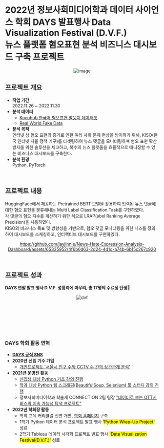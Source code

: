 # 2022년 정보사회미디어학과 데이터 사이언스 학회 DAYS 발표행사 Data Visualization Festival (D.V.F.) <br> 뉴스 플랫폼 혐오표현 분석 비즈니스 대시보드 구축 프로젝트

<div align="center">
  
![image](https://github.com/jayjinnie/News-Hate-Expression-Analysis-Dashboard/assets/65335952/7df045b1-0c2d-48f6-b223-3debd2d93a4c)
</div>

## 프로젝트 개요
* **작업 기간**<br>
  2022.11.26 ~ 2022.11.30
* **분석 데이터** <br>
  * <a href="https://github.com/kocohub/korean-hate-speech">Kocohub 한국어 혐오표현 말뭉치 데이터셋</a>
  * <a href="https://data.world/markbradbourne/rwfd-real-world-fake-data/workspace/file?filename=SocialMedia.csv">Real World Fake Data</a>
* **분석 목적** <br>
  인터넷 상 혐오 표현의 증가로 인한 여러 사회 문제 현상을 방지하기 위해, KISO(한국 인터넷 자율 정책 기구)를 타겟팅하여 뉴스 댓글을 모니터링하며 혐오 표현 확산 방지를 위한 솔루션을 제고하고, 복수의 뉴스 플랫폼을 효율적으로 매니징할 수 있는 비즈니스 대시보드를 구축한다.
* **분석 환경** <br>
  Python, PyTorch

<br>

## 프로젝트 내용
HuggingFace에서 제공하는 Pretrained BERT 모델을 활용하여 입력된 뉴스 댓글에 대한 혐오 표현을 분류해내는 Multi Label Classification Task를 구현하였다. <br> 각 댓글의 혐오 지수를 계산하기 위한 식으로 LRAP(abel Ranking Average Precision)을 사용하였다. <br> KISO의 비즈니스 목표 및 방향성을 기반으로, 혐오 댓글 모니터링을 위한 니즈를 정의하여 대시보드를 스케칭하고, 인터랙티브 대시보드를 구현하였다.
<div align="center">
  
https://github.com/jayjinnie/News-Hate-Expression-Analysis-Dashboard/assets/65335952/4f6b6d63-2d24-4d1d-a74b-6b15c267c920
</div>

<br>

## 프로젝트 성과
**DAYS 연말 발표 행사 D.V.F. 성황리에 마무리, 총 17명의 수료생 탄생🎉**
<div align="center">

![dvf](https://github.com/jayjinnie/News-Hate-Expression-Analysis-Dashboard/assets/65335952/ce1e03f3-4847-4a93-ade3-f0b98d5566e4)
</div>

<br><br><br>
---
### DAYS 학회 활동 연혁
* **<a href="https://www.instagram.com/_hy_days/">DAYS 공식 SNS</a>**
* **2020년 신입 기수 가입**
  * <a href="https://youtu.be/fTc69YlWqmI?si=sKY9BZS6pUSxPm8Q&t=38">개인프로젝트 '서울시 인구 수와 CCTV 수 간의 상관관계 분석'</a>
* **2021년 운영진 활동**
  * <a href="https://youtu.be/Zs4oLQVqBdQ?si=ES1AYjrdyE09QzcV">신입생 대상 Python 기초 강의 진행</a>
  * <a href="https://youtu.be/h5iMyrcT7ho?si=Uo0rBLmth42z5dIZ">학과 대상 Python 웹 스크래핑(BeautifulSoup, Selenium) 툴 스터디 강의 진행</a>
  * 정보사회미디어학과 학술제 CONNECTION 2팀 팀장 <a href="https://youtu.be/RRvyVsyt1Ro?si=XAJ_0FAF0ZsDTBHr">"데이터로 보는 OTT서비스의 지속 가능성 탐색 프로젝트"<a>
* **2022년 학회장 활동**
  * 학회 교육 커리큘럼 전면 개편, <a href="https://days-hanyang-erica.netlify.app/">학회 홈페이지</a> 구축
  * 1학기 Python 데이터 분석 프로젝트 발표 행사 <mark>'Python Wrap-Up Project'</mark> 성료
  * 2학기 Tableau 데이터 시각화 프로젝트 발표 행사 <mark>'Data Visualization Festival(D.V.F.)'</mark> 성료
